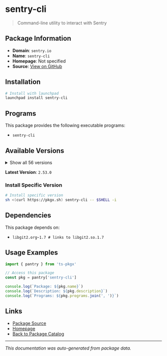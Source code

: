 # sentry-cli

> Command-line utility to interact with Sentry

## Package Information

- **Domain**: `sentry.io`
- **Name**: `sentry-cli`
- **Homepage**: Not specified
- **Source**: [View on GitHub](https://github.com/pkgxdev/pantry/tree/main/projects/sentry.io/package.yml)

## Installation

```bash
# Install with launchpad
launchpad install sentry-cli
```

## Programs

This package provides the following executable programs:

- `sentry-cli`

## Available Versions

<details>
<summary>Show all 56 versions</summary>

- `2.53.0`, `2.52.0`, `2.51.1`, `2.51.0`, `2.50.2`
- `2.50.1`, `2.50.0`, `2.49.0`, `2.48.0`, `2.47.1`
- `2.47.0`, `2.46.0`, `2.45.0`, `2.44.0`, `2.43.1`
- `2.43.0`, `2.42.5`, `2.42.4`, `2.42.3`, `2.42.2`
- `2.42.1`, `2.42.0`, `2.41.1`, `2.41.0`, `2.40.0`
- `2.39.1`, `2.39.0`, `2.38.2`, `2.38.1`, `2.38.0`
- `2.37.0`, `2.36.6`, `2.36.5`, `2.36.4`, `2.36.3`
- `2.36.2`, `2.36.1`, `2.36.0`, `2.35.0`, `2.34.1`
- `2.34.0`, `2.33.1`, `2.33.0`, `2.32.2`, `2.32.1`
- `2.32.0`, `2.31.2`, `2.31.1`, `2.31.0`, `2.30.5`
- `2.30.4`, `2.30.3`, `2.30.2`, `2.30.1`, `2.30.0`
- `2.29.1`

</details>

**Latest Version**: `2.53.0`

### Install Specific Version

```bash
# Install specific version
sh <(curl https://pkgx.sh) sentry-cli -- $SHELL -i
```

## Dependencies

This package depends on:

- `libgit2.org~1.7 # links to libgit2.so.1.7`

## Usage Examples

```typescript
import { pantry } from 'ts-pkgx'

// Access this package
const pkg = pantry['sentry-cli']

console.log(`Package: ${pkg.name}`)
console.log(`Description: ${pkg.description}`)
console.log(`Programs: ${pkg.programs.join(', ')}`)
```

## Links

- [Package Source](https://github.com/pkgxdev/pantry/tree/main/projects/sentry.io/package.yml)
- [Homepage](#)
- [Back to Package Catalog](../../package-catalog.md)

---

*This documentation was auto-generated from package data.*
